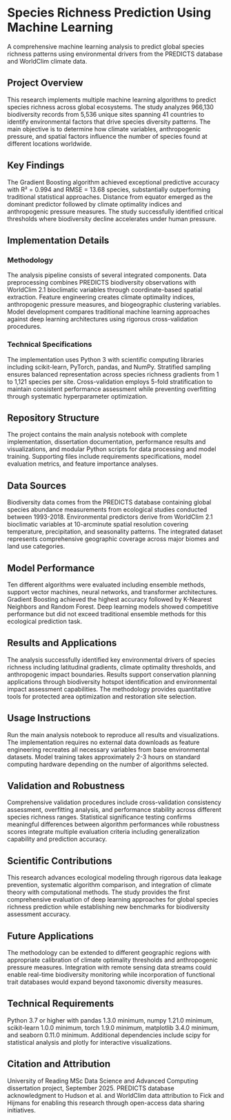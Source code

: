 # Species Richness Prediction Using Machine Learning

A comprehensive machine learning analysis to predict global species richness patterns using environmental drivers from the PREDICTS database and WorldClim climate data.

## Project Overview

This research implements multiple machine learning algorithms to predict species richness across global ecosystems. The study analyzes 966,130 biodiversity records from 5,536 unique sites spanning 41 countries to identify environmental factors that drive species diversity patterns. The main objective is to determine how climate variables, anthropogenic pressure, and spatial factors influence the number of species found at different locations worldwide.

## Key Findings

The Gradient Boosting algorithm achieved exceptional predictive accuracy with R² = 0.994 and RMSE = 13.68 species, substantially outperforming traditional statistical approaches. Distance from equator emerged as the dominant predictor followed by climate optimality indices and anthropogenic pressure measures. The study successfully identified critical thresholds where biodiversity decline accelerates under human pressure.

## Implementation Details

### Methodology

The analysis pipeline consists of several integrated components. Data preprocessing combines PREDICTS biodiversity observations with WorldClim 2.1 bioclimatic variables through coordinate-based spatial extraction. Feature engineering creates climate optimality indices, anthropogenic pressure measures, and biogeographic clustering variables. Model development compares traditional machine learning approaches against deep learning architectures using rigorous cross-validation procedures.

### Technical Specifications

The implementation uses Python 3 with scientific computing libraries including scikit-learn, PyTorch, pandas, and NumPy. Stratified sampling ensures balanced representation across species richness gradients from 1 to 1,121 species per site. Cross-validation employs 5-fold stratification to maintain consistent performance assessment while preventing overfitting through systematic hyperparameter optimization.

## Repository Structure

The project contains the main analysis notebook with complete implementation, dissertation documentation, performance results and visualizations, and modular Python scripts for data processing and model training. Supporting files include requirements specifications, model evaluation metrics, and feature importance analyses.

## Data Sources

Biodiversity data comes from the PREDICTS database containing global species abundance measurements from ecological studies conducted between 1993-2018. Environmental predictors derive from WorldClim 2.1 bioclimatic variables at 10-arcminute spatial resolution covering temperature, precipitation, and seasonality patterns. The integrated dataset represents comprehensive geographic coverage across major biomes and land use categories.

## Model Performance

Ten different algorithms were evaluated including ensemble methods, support vector machines, neural networks, and transformer architectures. Gradient Boosting achieved the highest accuracy followed by K-Nearest Neighbors and Random Forest. Deep learning models showed competitive performance but did not exceed traditional ensemble methods for this ecological prediction task.

## Results and Applications

The analysis successfully identified key environmental drivers of species richness including latitudinal gradients, climate optimality thresholds, and anthropogenic impact boundaries. Results support conservation planning applications through biodiversity hotspot identification and environmental impact assessment capabilities. The methodology provides quantitative tools for protected area optimization and restoration site selection.

## Usage Instructions

Run the main analysis notebook to reproduce all results and visualizations. The implementation requires no external data downloads as feature engineering recreates all necessary variables from base environmental datasets. Model training takes approximately 2-3 hours on standard computing hardware depending on the number of algorithms selected.

## Validation and Robustness

Comprehensive validation procedures include cross-validation consistency assessment, overfitting analysis, and performance stability across different species richness ranges. Statistical significance testing confirms meaningful differences between algorithm performances while robustness scores integrate multiple evaluation criteria including generalization capability and prediction accuracy.

## Scientific Contributions

This research advances ecological modeling through rigorous data leakage prevention, systematic algorithm comparison, and integration of climate theory with computational methods. The study provides the first comprehensive evaluation of deep learning approaches for global species richness prediction while establishing new benchmarks for biodiversity assessment accuracy.

## Future Applications

The methodology can be extended to different geographic regions with appropriate calibration of climate optimality thresholds and anthropogenic pressure measures. Integration with remote sensing data streams could enable real-time biodiversity monitoring while incorporation of functional trait databases would expand beyond taxonomic diversity measures.

## Technical Requirements

Python 3.7 or higher with pandas 1.3.0 minimum, numpy 1.21.0 minimum, scikit-learn 1.0.0 minimum, torch 1.9.0 minimum, matplotlib 3.4.0 minimum, and seaborn 0.11.0 minimum. Additional dependencies include scipy for statistical analysis and plotly for interactive visualizations.

## Citation and Attribution

University of Reading MSc Data Science and Advanced Computing dissertation project, September 2025. PREDICTS database acknowledgment to Hudson et al. and WorldClim data attribution to Fick and Hijmans for enabling this research through open-access data sharing initiatives.
